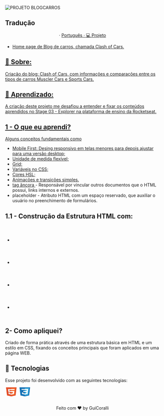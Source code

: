 
![PROJETO BLOGCARROS]()

 ## Tradução 
 <p align="center">
   ·
  <a href=""> Português
  ·
  <a href="> English
  </a>

##

## 💻 Projeto
  * Home page de Blog de carros, chamada Clash of Cars.

## 📜 Sobre:

Criação do blog: Clash of Cars, com informações e comparações entre os tipos de carros Muscler Cars e Sports Cars.

## 🧠 Aprendizado:

A criação deste projeto me desafiou a entender e fixar os conteúdos aprendidos no Stage 03 - Explorer na plataforma de ensino da Rocketseat.

## 1 - O que eu aprendi?

Alguns conceitos fundamentais como
- Mobile First: Desing responsivo em telas menores para depois ajustar para uma versão desktop;
- Unidade de medida flexível;
- Grid;
- Variáveis no CSS;
- Cores HSL;
- Animações e transições simples.
- tag âncora <a> - Responsável por vincular outros documentos que o HTML possui, links internos e externos.
- placeholder - Atributo HTML com um espaço reservado, que auxiliar o usuário no preenchimento de formulários.

## 1.1 - Construção da Estrutura HTML com:

 - <header></header>
 - <main></main>
 - <aside></aside>
 - <footer></footer>

## 2- Como apliquei?

Criado de forma prática através de uma estrutura básica em HTML e um estilo em CSS, fixando os conceitos principais que foram aplicados em uma página WEB. 


## 🚀 Tecnologias
Esse projeto foi desenvolvido com as seguintes tecnologias:

 <div>
 <img align="center" alt="Gui-HTML" height="30" width="40" src="https://raw.githubusercontent.com/devicons/devicon/master/icons/html5/html5-original.svg">
  <img align="center" alt="Gui-CSS" height="30" width="40" src="https://raw.githubusercontent.com/devicons/devicon/master/icons/css3/css3-original.svg">
 </div>
 
 ##
 
<footer>
 <p align="center"> Feito com ♥ by GuiCoralli 
 </p>
</footer>

